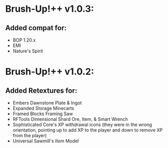 # Brush-Up!++ v1.0.3:

## Added compat for:

- BOP 1.20.x
- EMI
- Nature's Spirit

# Brush-Up!++ v1.0.2:

## Added Retextures for:

- Embers Dawnstone Plate & Ingot
- Expanded Storage Minecarts
- Framed Blocks Framing Saw
- RFTools Dimensional Shard Ore, Item, & Smart Wrench
- Sophisticated Core's XP withdrawal icons (they were in the wrong orientation, pointing up to add XP to the player and down to remove XP from the player)
- Universal Sawmill's _Item_ Model
